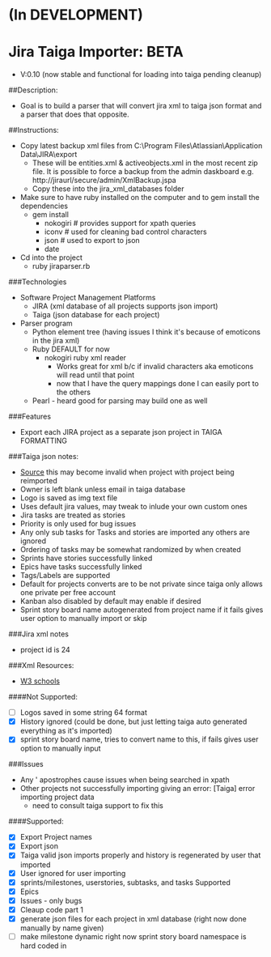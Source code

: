 # (In DEVELOPMENT)
# Jira Taiga Importer: BETA
* V:0.10 (now stable and functional for loading into taiga pending cleanup)

##Description:
* Goal is to build a parser that will convert jira xml to taiga json format and a parser that does that opposite.

##Instructions:
* Copy latest backup xml files from C:\Program Files\Atlassian\Application Data\JIRA\export
    * These will be entities.xml & activeobjects.xml in the most recent zip file. It is possible to force a backup from the admin daskboard e.g. http://jiraurl/secure/admin/XmlBackup.jspa
    * Copy these into the jira_xml_databases folder
* Make sure to have ruby installed on the computer and to gem install the dependencies
    * gem install 
        * nokogiri # provides support for xpath queries
        * iconv # used for cleaning bad control characters
        * json # used to export to json
        * date
* Cd into the project
    * ruby jiraparser.rb 

###Technologies
* Software Project Management Platforms
    * JIRA (xml database of all projects supports json import)
    * Taiga (json database for each project)
* Parser program 
    * Python element tree (having issues I think it's because of emoticons in the jira xml)
    * Ruby DEFAULT for now
        * nokogiri ruby xml reader 
            * Works great for xml b/c if invalid characters aka emoticons will read until that point
            * now that I have the query mappings done I can easily port to the others
    * Pearl - heard good for parsing may build one as well


###Features
* Export each JIRA project as a separate json project in TAIGA FORMATTING

###Taiga json notes:
* [Source](https://tree.taiga.io/project/last_link-taiga-jira-importer/) this may become invalid when project with project being reimported
* Owner is left blank unless email in taiga database
* Logo is saved as img text file
* Uses default jira values, may tweak to inlude your own custom ones
* Jira tasks are treated as stories
* Priority is only used for bug issues
* Any only sub tasks for Tasks and stories are imported any others are ignored
* Ordering of tasks may be somewhat randomized by when created
* Sprints have stories successfully linked
* Epics have tasks successfully linked
* Tags/Labels are supported
* Default for projects converts are to be not private since taiga only allows one private per free account
* Kanban also disabled by default may enable if desired
* Sprint story board name autogenerated from project name if it fails gives user option to manually import or skip

###Jira xml notes
* project id is 24

###Xml Resources:
* [W3 schools](http://www.w3schools.com/xml/xpath_syntax.asp)

####Not Supported:
* [ ] Logos saved in some string 64 format
* [x] History ignored (could be done, but just letting taiga auto generated everything as it's imported)
* [x] sprint story board name, tries to convert name to this, if fails gives user option to manually input

###Issues
* Any ' apostrophes cause issues when being searched in xpath
* Other projects not successfully importing giving an error: [Taiga] error importing project data
    * need to consult taiga support to fix this

####Supported:
* [x] Export Project names
* [x] Export json
* [x] Taiga valid json imports properly and history is regenerated by user that imported
* [x] User ignored for user importing
* [x] sprints/milestones, userstories, subtasks, and tasks Supported
* [x] Epics 
* [x] Issues - only bugs
* [x] Cleaup code part 1
* [x] generate json files for each project in xml database (right now done manually by name given)
* [ ] make milestone dynamic right now sprint story board namespace is hard coded in